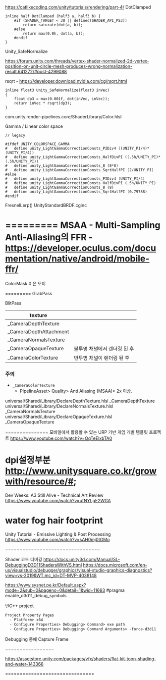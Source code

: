 https://catlikecoding.com/unity/tutorials/rendering/part-4/
DotClamped

``` hlsl
inline half DotClamped (half3 a, half3 b) {
    #if (SHADER_TARGET < 30 || defined(SHADER_API_PS3))
        return saturate(dot(a, b));
    #else
        return max(0.0h, dot(a, b));
    #endif
}
```

Unity_SafeNormalize

https://forum.unity.com/threads/vertex-shader-normalized-2d-vertex-position-on-unit-circle-mesh-produces-wrong-normalization-result.641272/#post-4299088

rsqrt - https://developer.download.nvidia.com/cg/rsqrt.html

```
inline float3 Unity_SafeNormalize(float3 inVec)
{
    float dp3 = max(0.001f, dot(inVec, inVec));
    return inVec * rsqrt(dp3);
}
```


com.unity.render-pipelines.core/ShaderLibrary/Color.hlsl

Gamma / Linear color space

``` hlsl
// legacy

#ifdef UNITY_COLORSPACE_GAMMA
#   define unity_LightGammaCorrectionConsts_PIDiv4 ((UNITY_PI/4)*(UNITY_PI/4))
#   define unity_LightGammaCorrectionConsts_HalfDivPI ((.5h/UNITY_PI)*(.5h/UNITY_PI))
#   define unity_LightGammaCorrectionConsts_8 (8*8)
#   define unity_LightGammaCorrectionConsts_SqrtHalfPI (2/UNITY_PI)
#else
#   define unity_LightGammaCorrectionConsts_PIDiv4 (UNITY_PI/4)
#   define unity_LightGammaCorrectionConsts_HalfDivPI (.5h/UNITY_PI)
#   define unity_LightGammaCorrectionConsts_8 (8)
#   define unity_LightGammaCorrectionConsts_SqrtHalfPI (0.79788)
#endif
```


FresnelLerp() UnityStandardBRDF.cginc




=========
MSAA - Multi-Sampling Anti-Aliasing의 
FFR - https://developer.oculus.com/documentation/native/android/mobile-ffr/
=========
ColorMask 0 은 모야

=========
GrabPass

BlitPass


| texture                |                              |
|------------------------|------------------------------|
| _CameraDepthTexture    |                              |
| _CameraDepthAttachment |                              |
| _CameraNormalsTexture  |                              |SampleSceneDepth
| _CameraOpaqueTexture   | 불투명 채널에서 렌더링 된 후 | SceneColor
| _CameraColorTexture    | 반투명 채널이 렌더링 된 후   |

### 주의
  - `_CameraColorTexture`
    - PipelineAsset> Quality> Anti Aliasing (MSAA)> 2x 이상.

universal/Shared/Library/DeclareDepthTexture.hlsl   _CameraDepthTexture
universal/Shared/Library/DeclareNormalsTexture.hlsl _CameraNormalsTexture
universal/Shared/Library/DeclareOpaqueTexture.hlsl  _CameraOpaqueTexture


===============
모바일에서 활용할 수 있는 URP 기반 게임 개발 템플릿 프로젝트
https://www.youtube.com/watch?v=QqTeElxbTA0

dpi설정부분
http://www.unitysquare.co.kr/growwith/resource/#;
==========
Dev Weeks: A3 Still Alive - Technical Art Review
https://www.youtube.com/watch?v=ufNYLgE2WGA

water
fog
hair
footprint
==
Unity Tutorial - Emissive Lighting & Post Processing
https://www.youtube.com/watch?v=sAH0mj0tGMo

=================================

Shader 코드 디버깅
https://docs.unity3d.com/Manual/SL-DebuggingD3D11ShadersWithVS.html
https://docs.microsoft.com/en-us/visualstudio/debugger/graphics/visual-studio-graphics-diagnostics?view=vs-2019&WT.mc_id=DT-MVP-4038148

https://www.sysnet.pe.kr/Default.aspx?mode=2&sub=0&pageno=0&detail=1&wid=11693
#pragma enable_d3d11_debug_symbols

빈C++ project

``` txt
Project Property Pages
  - Platform> x64
  - Configure Properties> Debugging> Command> exe path
  - Configure Properties> Debugging> Command Arguments> -force-d3d11
```

Debugging 중에 Capture Frame

=================

https://assetstore.unity.com/packages/vfx/shaders/flat-kit-toon-shading-and-water-143368


===============================